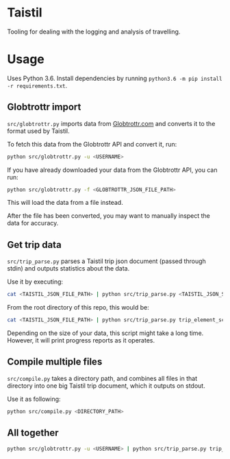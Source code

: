 # Taistil

Tooling for dealing with the logging and analysis of travelling.

# Usage

Uses Python 3.6. Install dependencies by running `python3.6 -m pip install -r requirements.txt`.

## Globtrottr import

`src/globtrottr.py` imports data from [Globtrottr.com](http://globtrottr.com) and converts it
to the format used by Taistil.

To fetch this data from the Globtrottr API and convert it, run:

```sh
python src/globtrottr.py -u <USERNAME>
```

If you have already downloaded your data from the Globtrottr API, you can run:

```sh
python src/globtrottr.py -f <GLOBTROTTR_JSON_FILE_PATH>
```

This will load the data from a file instead.

After the file has been converted, you may want to manually inspect the data for accuracy.

## Get trip data

`src/trip_parse.py` parses a Taistil trip json document (passed through stdin) and outputs
statistics about the data.

Use it by executing:

```sh
cat <TAISTIL_JSON_FILE_PATH> | python src/trip_parse.py <TAISTIL_JSON_SCHEMA_PATH>
```

From the root directory of this repo, this would be:

```sh
cat <TAISTIL_JSON_FILE_PATH> | python src/trip_parse.py trip_element_schema.json
```

Depending on the size of your data, this script might take a long time. However, it will
print progress reports as it operates.

## Compile multiple files

`src/compile.py` takes a directory path, and combines all files in that directory into one
big Taistil trip document, which it outputs on stdout.

Use it as following:

```sh
python src/compile.py <DIRECTORY_PATH>
```

## All together

```sh
python src/globtrottr.py -u <USERNAME> | python src/trip_parse.py trip_element_schema.json
```
